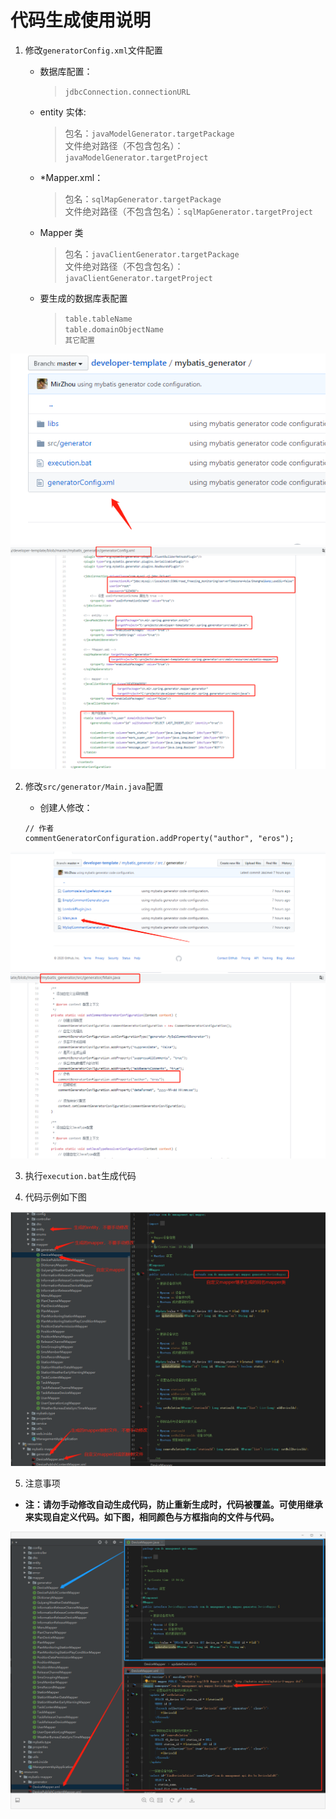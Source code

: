 # 代码生成使用说明

1. 修改`generatorConfig.xml`文件配置

   - 数据库配置：

     > `jdbcConnection.connectionURL`

   - entity 实体:

     > 包名：`javaModelGenerator.targetPackage`  
     > 文件绝对路径（不包含包名）：`javaModelGenerator.targetProject`

   - \*Mapper.xml：

     > 包名：`sqlMapGenerator.targetPackage`  
     > 文件绝对路径（不包含包名）：`sqlMapGenerator.targetProject`

   - Mapper 类
     > 包名：`javaClientGenerator.targetPackage`  
     > 文件绝对路径（不包含包名）：`javaClientGenerator.targetProject`

   * 要生成的数据库表配置
     > `table.tableName`  
     > `table.domainObjectName`  
     > `其它配置`

![](./resources/images/021.png)
![](./resources/images/022.png)

2. 修改`src/generator/Main.java`配置

   - 创建人修改：

   ```
   // 作者
   commentGeneratorConfiguration.addProperty("author", "eros");
   ```

![](./resources/images/031.png)
![](./resources/images/032.png)

3. 执行`execution.bat`生成代码

4. 代码示例如下图

![](./resources/images/051.png)

5. 注意事项

- **注：请勿手动修改自动生成代码，防止重新生成时，代码被覆盖。可使用继承来实现自定义代码。如下图，相同颜色与方框指向的文件与代码。**

![](./resources/images/061.png)
